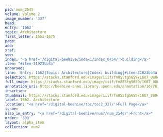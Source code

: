 ```yaml
---
pid: num_2545
volume: Volume 2
image_number: '337'
head:
entry: '1662'
topic: Architecture
first_letter: 1651-1675
page:
add:
xref:
see:
index: "<a href='/digital-beehive/index1/index_0454/'>building</a>"
item: "#item-31023bb4a"
unparsed:
line: 'Entry: 1662|Topic: Architecture|Index: building|#item-31023bb4a'
selection: https://stacks.stanford.edu/image/iiif/fm855tg5659/1607_0804/346,1113,2874,370/full/0/default.jpg
full_image: https://stacks.stanford.edu/image/iiif/fm855tg5659/1607_0804/full/full/0/default.jpg
annotation_uri: http://beehive-anno.library.upenn.edu/annotation/1677613524712
insertion:
thumbnail: https://stacks.stanford.edu/image/iiif/fm855tg5659/1607_0804/346,1113,600,180/250,/0/default.jpg
label: 1662. Architecture
location: "<a href='/digital-beehive/toc/toc2_327/'>Full Page</a>"
issue:
also_in_entry: "<a href='/digital-beehive/num7/num_2546/'>Front</a>"
order: '333'
layout: alpha_item
collection: num7
---
```

